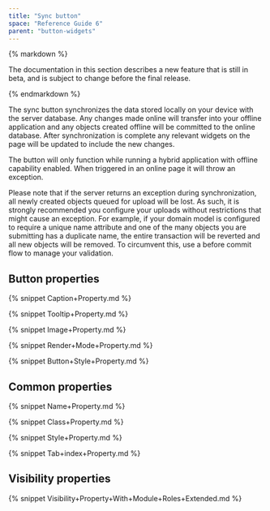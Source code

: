 ```yaml
---
title: "Sync button"
space: "Reference Guide 6"
parent: "button-widgets"
---
```



<div class="alert alert-warning">{% markdown %}

The documentation in this section describes a new feature that is still in beta, and is subject to change before the final release.

{% endmarkdown %}</div> 

The sync button synchronizes the data stored locally on your device with the server database. Any changes made online will transfer into your offline application and any objects created offline will be committed to the online database. After synchronization is complete any relevant widgets on the page will be updated to include the new changes. 

The button will only function while running a hybrid application with offline capability enabled. When triggered in an online page it will throw an exception. 

Please note that if the server returns an exception during synchronization, all newly created objects queued for upload will be lost. As such, it is strongly recommended you configure your uploads without restrictions that might cause an exception. For example, if your domain model is configured to require a unique name attribute and one of the many objects you are submitting has a duplicate name, the entire transaction will be reverted and all new objects will be removed. To circumvent this, use a before commit flow to manage your validation. 

## Button properties

{% snippet Caption+Property.md %}

{% snippet Tooltip+Property.md %}

{% snippet Image+Property.md %}

{% snippet Render+Mode+Property.md %}

{% snippet Button+Style+Property.md %}

## Common properties

{% snippet Name+Property.md %}

{% snippet Class+Property.md %}

{% snippet Style+Property.md %}

{% snippet Tab+index+Property.md %}

## Visibility properties

{% snippet Visibility+Property+With+Module+Roles+Extended.md %}
